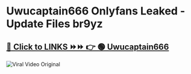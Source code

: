 
 # Uwucaptain666 Onlyfans Leaked - Update Files br9yz

## <h2><a href="https://clipsfans.com/Uwucaptain666&ref=git">🔗 Click to LINKS ⏩⏩ 👉 🟢 Uwucaptain666 </a></h2>

<a href="https://clipsfans.com/Uwucaptain666&ref=git" rel="nofollow" data-target="animated-image.originalLink"><img src="https://i.ibb.co.com/xMMVF88/686577567.gif" alt="Viral Video Original" style="max-width: 100%; display: inline-block;" data-target="animated-image.originalImage"></a>

